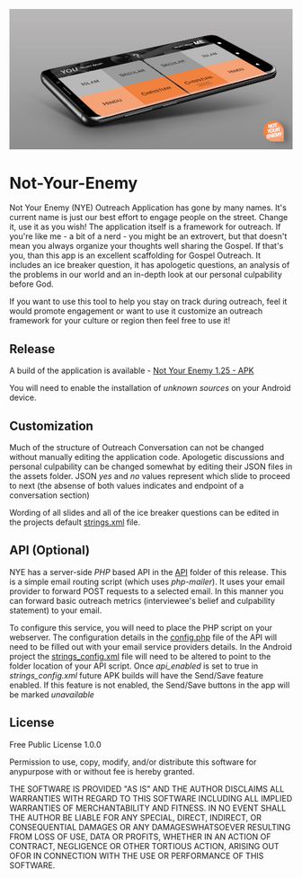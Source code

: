 ![Screenshot of Not-Your-Enemy Application](./app/src/main/res/drawable/mockup.jpg)

# Not-Your-Enemy

Not Your Enemy (NYE) Outreach Application has gone by many names. It's current name is just our best effort to engage people on the street.  Change it, use it as you wish!  The application itself is a framework for outreach.  If you're like me - a bit of a nerd - you might be an extrovert, but that doesn't mean you always organize your thoughts well sharing the Gospel.  If that's you, than this app is an excellent scaffolding for Gospel Outreach.  It includes an ice breaker question, it has apologetic questions, an analysis of the problems in our world and an in-depth look at our personal culpability before God.

If you want to use this tool to help you stay on track during outreach, feel it would promote engagement or want to use it customize an outreach framework for your culture or region then feel free to use it!

## Release

A build of the application is available - [Not Your Enemy 1.25 - APK](./RELEASE/not-your-enemy.apk)

You will need to enable the installation of *unknown sources* on your Android device.

## Customization

Much of the structure of Outreach Conversation can not be changed without manually editing the application code.  Apologetic discussions and personal culpability can be changed somewhat by editing their JSON files in the assets folder. JSON *yes* and *no* values represent which slide to proceed to next (the absense of both values indicates and endpoint of a conversation section)

Wording of all slides and all of the ice breaker questions can be edited in the projects default [strings.xml](/app/src/main/res/values/strings.xml) file.

## API (Optional)

NYE has a server-side *PHP* based API in the [API](./API) folder of this release.  This is a simple email routing script (which uses *php-mailer*).  It uses your email provider to forward POST requests to a selected email.  In this manner you can forward basic outreach metrics (interviewee's belief and culpability statement) to your email.

To configure this service, you will need to place the PHP script on your webserver.  The configuration details in the [config.php](./API/config.php) file of the API will need to be filled out with your email service providers details. In the Android project the [strings_config.xml](/app/src/main/res/values/strings_config.xml) file will need to be altered to point to the folder location of your API script.  Once *api_enabled* is set to true in *strings_config.xml* future APK builds will have the Send/Save feature enabled. If this feature is not enabled, the Send/Save buttons in the app will be marked *unavailable*

## License

Free Public License 1.0.0

Permission to use, copy, modify, and/or distribute this software for anypurpose with or without fee is hereby granted.

THE SOFTWARE IS PROVIDED "AS IS" AND THE AUTHOR DISCLAIMS ALL WARRANTIES WITH REGARD TO THIS SOFTWARE INCLUDING ALL IMPLIED WARRANTIES OF MERCHANTABILITY AND FITNESS. IN NO EVENT SHALL THE AUTHOR BE LIABLE FOR ANY SPECIAL, DIRECT, INDIRECT, OR CONSEQUENTIAL DAMAGES OR ANY DAMAGESWHATSOEVER RESULTING FROM LOSS OF USE, DATA OR PROFITS, WHETHER IN AN ACTION OF CONTRACT, NEGLIGENCE OR OTHER TORTIOUS ACTION, ARISING OUT OFOR IN CONNECTION WITH THE USE OR PERFORMANCE OF THIS SOFTWARE.

